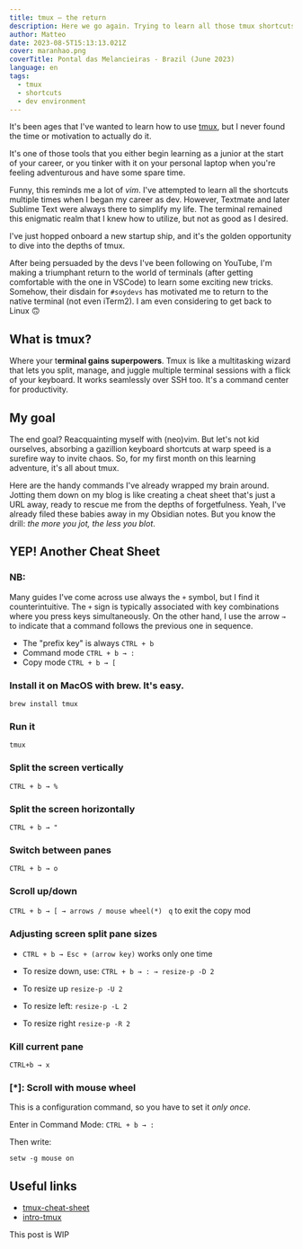 ```yaml
---
title: tmux – the return
description: Here we go again. Trying to learn all those tmux shortcuts
author: Matteo
date: 2023-08-5T15:13:13.021Z
cover: maranhao.png
coverTitle: Pontal das Melancieiras - Brazil (June 2023)
language: en
tags:
  - tmux
  - shortcuts
  - dev environment
---
```


It's been ages that I've wanted to learn how to use [tmux](https://github.com/tmux/tmux), but I never found the time or motivation to actually do it.

It's one of those tools that you either begin learning as a junior at the start of your career, or you tinker with it on your personal laptop when you're feeling adventurous and have some spare time. 

Funny, this reminds me a lot of _vim_. I've attempted to learn all the shortcuts multiple times when I began my career as dev.
However, Textmate and later Sublime Text were always there to simplify my life. The terminal remained this enigmatic realm that I knew how to utilize, but not as good as I desired.

I've just hopped onboard a new startup ship, and it's the golden opportunity to dive into the depths of tmux. 

After being persuaded by the devs I've been following on YouTube, I'm making a triumphant return to the world of terminals (after getting comfortable with the one in VSCode) to learn some exciting new tricks.
Somehow, their disdain for `#soydevs` has motivated me to return to the native terminal (not even iTerm2).
I am even considering to get back to Linux 🙃

## What is tmux?
Where your t**erminal gains superpowers**.
Tmux is like a multitasking wizard that lets you split, manage, and juggle multiple terminal sessions with a flick of your keyboard. It works seamlessly over SSH too. It's a command center for productivity.

## My goal
The end goal? Reacquainting myself with (neo)vim.
But let's not kid ourselves, absorbing a gazillion keyboard shortcuts at warp speed is a surefire way to invite chaos.
So, for my first month on this learning adventure, it's all about tmux.

Here are the handy commands I've already wrapped my brain around.
Jotting them down on my blog is like creating a cheat sheet that's just a URL away, ready to rescue me from the depths of forgetfulness.
Yeah, I've already filed these babies away in my Obsidian notes. But you know the drill: _the more you jot, the less you blot_.


## YEP! Another Cheat Sheet

### NB: 
Many guides I've come across use always the `+` symbol, but I find it counterintuitive. 
The `+` sign is typically associated with key combinations where you press keys simultaneously.
On the other hand, I use the arrow `→` to indicate that a command follows the previous one in sequence.

- The "prefix key" is always `CTRL + b`
- Command mode `CTRL + b → :`
- Copy mode `CTRL + b → [`

### Install it on MacOS with brew. It's easy.
`brew install tmux`

###  Run it
`tmux`

### Split the screen vertically
`CTRL + b → %`

### Split the screen horizontally
`CTRL + b → "`

### Switch between panes
`CTRL + b → o`

### Scroll up/down
`CTRL + b → [ → arrows / mouse wheel(*) `
`q` to exit the copy mod

### Adjusting screen split pane sizes
- `CTRL + b → Esc + (arrow key)` works only one time

- To resize down, use: `CTRL + b → : → resize-p -D 2`  
- To resize up `resize-p -U 2`
- To resize left: `resize-p -L 2`  
- To resize right `resize-p -R 2`

### Kill current pane
`CTRL+b → x`

### [*]: Scroll with mouse wheel
This is a configuration command, so you have to set it *only once*.

Enter in Command Mode: `CTRL + b → :`

Then write:
```
setw -g mouse on
```

## Useful links

- [tmux-cheat-sheet](https://www.interviewbit.com/tmux-cheat-sheet)
- [intro-tmux](https://www.redhat.com/sysadmin/introduction-tmux-linux)


This post is WIP

